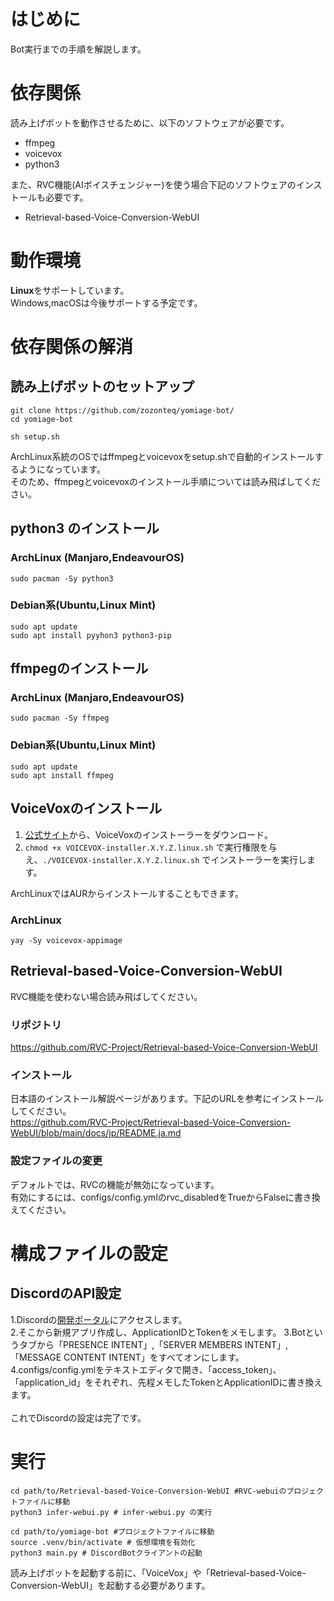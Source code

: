 # はじめに
Bot実行までの手順を解説します。


# 依存関係
読み上げボットを動作させるために、以下のソフトウェアが必要です。
 - ffmpeg
 - voicevox
 - python3

また、RVC機能(AIボイスチェンジャー)を使う場合下記のソフトウェアのインストールも必要です。
 - Retrieval-based-Voice-Conversion-WebUI



# 動作環境
**Linux**をサポートしています。  
Windows,macOSは今後サポートする予定です。



# 依存関係の解消
## 読み上げボットのセットアップ
```shell
git clone https://github.com/zozonteq/yomiage-bot/
cd yomiage-bot

sh setup.sh
```
ArchLinux系統のOSではffmpegとvoicevoxをsetup.shで自動的インストールするようになっています。  
そのため、ffmpegとvoicevoxのインストール手順については読み飛ばしてください。
## python3 のインストール
### ArchLinux (Manjaro,EndeavourOS)
```shell
sudo pacman -Sy python3
```
### Debian系(Ubuntu,Linux Mint)
```shell
sudo apt update
sudo apt install pyyhon3 python3-pip
```
## ffmpegのインストール
### ArchLinux (Manjaro,EndeavourOS)
```shell
sudo pacman -Sy ffmpeg
```
### Debian系(Ubuntu,Linux Mint)
```shell
sudo apt update
sudo apt install ffmpeg
```

## VoiceVoxのインストール
1. [公式サイト](https://voicevox.hiroshiba.jp)から、VoiceVoxのインストーラーをダウンロード。
2. `chmod +x VOICEVOX-installer.X.Y.Z.linux.sh` で実行権限を与え、`./VOICEVOX-installer.X.Y.Z.linux.sh` でインストーラーを実行します。

ArchLinuxではAURからインストールすることもできます。
### ArchLinux
```shell
yay -Sy voicevox-appimage
```

## Retrieval-based-Voice-Conversion-WebUI
RVC機能を使わない場合読み飛ばしてください。  
### リポジトリ
https://github.com/RVC-Project/Retrieval-based-Voice-Conversion-WebUI
### インストール　
日本語のインストール解説ページがあります。下記のURLを参考にインストールしてください。  
https://github.com/RVC-Project/Retrieval-based-Voice-Conversion-WebUI/blob/main/docs/jp/README.ja.md
### 設定ファイルの変更
デフォルトでは、RVCの機能が無効になっています。  
有効にするには、configs/config.ymlのrvc_disabledをTrueからFalseに書き換えてください。

# 構成ファイルの設定
## DiscordのAPI設定
 1.Discordの[開発ポータル](https://discord.com/developers/applications)にアクセスします。  
 2.そこから新規アプリ作成し、ApplicationIDとTokenをメモします。
 3.Botというタブから「PRESENCE INTENT」,「SERVER MEMBERS INTENT」,「MESSAGE CONTENT INTENT」をすべてオンにします。  
 4.configs/config.ymlをテキストエディタで開き、「access_token」、「application_id」をそれぞれ、先程メモしたTokenとApplicationIDに書き換えます。  
 <br>
 これでDiscordの設定は完了です。
 
# 実行
``` shell
cd path/to/Retrieval-based-Voice-Conversion-WebUI #RVC-webuiのプロジェクトファイルに移動
python3 infer-webui.py # infer-webui.py の実行

cd path/to/yomiage-bot #プロジェクトファイルに移動
source .venv/bin/activate # 仮想環境を有効化
python3 main.py # DiscordBotクライアントの起動
```
読み上げボットを起動する前に、「VoiceVox」や「Retrieval-based-Voice-Conversion-WebUI」を起動する必要があります。  
